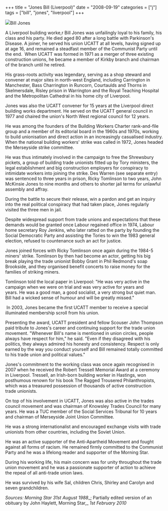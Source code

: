 +++
title = "Jones Bill (Liverpool)"
date = "2008-09-19"
categories = ["j"]
tags = ["bill", "jones", "liverpool"]
+++

![](http://79.170.40.183/grahamstevenson.me.uk/images/stories/jones%20bill%20liverpool%202.jpg)Bill Jones

A Liverpool building worke,r Bill Jones was unfailingly loyal to his family, his class and his party. He died aged 80 after a long battle with Parkinson's Disease. A joiner, he served his union UCATT at all levels, having signed up at age 16, and remained a steadfast member of the Communist Party until the end.  When UCATT was formed in 1971 as a merger of three existing construction unions, he became a member of Kirkby branch and chairman of the branch until he retired.

His grass-roots activity was legendary, serving as a shop steward and convener at major sites in north-west England, including Carrington in Manchester, Bass Charrington in Runcorn, Courtaulds and Thorns in Skelmersdale, Risley prison in Warrington and the Royal Teaching Hospital and the Metropolitan Cathedral in his home city of Liverpool.

Jones was also the UCATT convener for 15 years at the Liverpool direct building works department. He served on the UCATT general council in 1977 and chaired the union's North West regional council for 12 years.

He was among the founders of the Building Workers Charter rank-and-file group and a member of its editorial board in the 1960s and 1970s, working to build unionisation and direct action in an increasingly casualised industry. When the national building workers' strike was called in 1972, Jones headed the Merseyside strike committee.

He was thus intimately involved in the campaign to free the Shrewsbury pickets, a group of building trade unionists fitted up by Tory ministers, the legal establishment and big construction employers for conspiracy to intimidate workers into joining the strike. Des Warren (see separate entry) was sentenced to three years in prison, Ricky Tomlinson to two years, John McKinsie Jones to nine months and others to shorter jail terms for unlawful assembly and affray.

During the battle to secure their release, win a pardon and get an inquiry into the real political conspiracy that had taken place, Jones regularly visited the three men in jail.

Despite widespread support from trade unions and expectations that these demands would be granted once Labour regained office in 1974, Labour home secretary Roy Jenkins, who later ratted on the party by founding the Social Democratic Party and assisting the Tories to win the 1983 general election, refused to countenance such an act for justice.

Jones joined forces with Ricky Tomlinson once again during the 1984-5 miners' strike. Tomlinson by then had become an actor, getting his big break playing the trade unionist Bobby Grant in Phil Redmond's soap Brookside, and they organised benefit concerts to raise money for the families of striking miners.

Tomlinson told the local paper in Liverpool: "He was very active in the campaign when we were on trial and was very active for years and years. He was a good man, a good socialist, a very strong but quiet man. Bill had a wicked sense of humour and will be greatly missed."

 In 2003, Jones became the first UCATT member to receive a special illuminated membership scroll from his union.

Presenting the award, UCATT president and fellow Scouser John Thompson paid tribute to Jones's career and continuing support for the trade union movement. "Whenever Bill's name is mentioned in union circles, people always have respect for him," he said. "Even if they disagreed with his politics, they always admired his honesty and consistency. Respect is only earned by the way you conduct yourself and Bill remained totally committed to his trade union and political values."

Jones's commitment to the working class was once again recognised in 2007 when he received the Robert Tressell Memorial Award at a ceremony in Liverpool. Tressell, an Irish-born building worker in Hastings, won posthumous renown for his book The Ragged Trousered Philanthropists, which was a treasured possession of thousands of active construction trade unionists.

On top of his involvement in UCATT, Jones was also active in the trades council movement and was chairman of Knowsley Trades Council for many years. He was a TUC member of the Social Services Tribunal for 10 years and chairman of Merseyside Joint Union Committee.

He was a strong internationalist and encouraged exchange visits with trade unionists from other countries, including the Soviet Union.

He was an active supporter of the Anti-Apartheid Movement and fought against all forms of racism. He remained firmly committed to the Communist Party and he was a lifelong reader and supporter of the Morning Star.

During his working life, his main concern was for unity throughout the trade union movement and he was a passionate supporter of action to achieve the repeal of all anti-trade union laws.

He was survived by his wife Sal, children Chris, Shirley and Carolyn and seven grandchildren.

_Sources: Morning Star_ _31st August 1988__; Partially edited version of an obituary by John Haylett, Morning Star,_ _1st February 2010_
